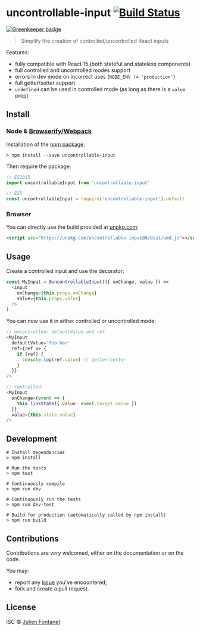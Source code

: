 # uncontrollable-input [![Build Status](https://travis-ci.org/JsCommunity/react-uncontrollable-input.png?branch=master)](https://travis-ci.org/JsCommunity/react-uncontrollable-input)

[![Greenkeeper badge](https://badges.greenkeeper.io/JsCommunity/react-auto-controlled-input.svg)](https://greenkeeper.io/)

> Simplify the creation of controlled/uncontrolled React inputs


Features:

- fully compatible with React 15 (both stateful and stateless components)
- full controlled and uncontrolled modes support
- errors in dev mode on incorrect uses (`NODE_ENV != 'production'`)
- full getter/setter support
- `undefined` can be used in controlled mode (as long as there is a `value` prop)

## Install

### Node & [Browserify](http://browserify.org/)/[Webpack](https://webpack.js.org/)

Installation of the [npm package](https://npmjs.org/package/uncontrollable-input):

```
> npm install --save uncontrollable-input
```

Then require the package:

```javascript
// ES2015
import uncontrollableInput from 'uncontrollable-input'

// ES5
const uncontrollableInput = require('uncontrollable-input').default
```

### Browser

You can directly use the build provided at [unpkg.com](https://unpkg.com):

```html
<script src="https://unpkg.com/uncontrollable-input@0/dist/umd.js"></script>
```

## Usage

Create a controlled input and use the decorator:

```js
const MyInput = @uncontrollableInput(({ onChange, value }) =>
  <input
    onChange={this.props.onChange}
    value={this.props.value}
  />
)
```

You can now use it in either controlled or uncontrolled mode:

```js
// uncontrolled: defaultValue and ref
<MyInput
  defaultValue='foo bar'
  ref={ref => {
    if (ref) {
      console.log(ref.value) // getter/setter
    }
  }}
/>

// controlled:
<MyInput
  onChange={event => {
    this.linkState({ value: event.target.value })
  }}
  value={this.state.value}
/>
```

## Development

```
# Install dependencies
> npm install

# Run the tests
> npm test

# Continuously compile
> npm run dev

# Continuously run the tests
> npm run dev-test

# Build for production (automatically called by npm install)
> npm run build
```

## Contributions

Contributions are *very* welcomed, either on the documentation or on
the code.

You may:

- report any [issue](https://github.com/JsCommunity/uncontrollable-input/issues)
  you've encountered;
- fork and create a pull request.

## License

ISC © [Julien Fontanet](https://github.com/julien-f)
